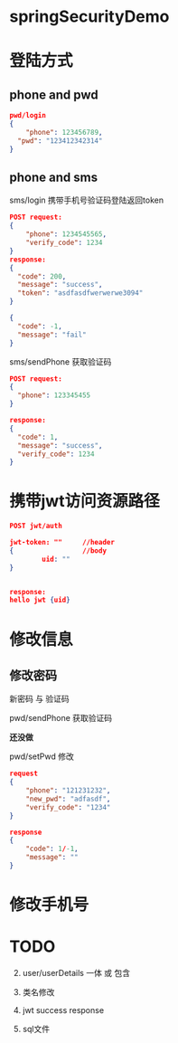 # springSecurityDemo

# 登陆方式

## phone and pwd

```json
pwd/login
{
	"phone": 123456789,
  "pwd": "123412342314"
}
```



## phone and sms

sms/login 携带手机号验证码登陆返回token

```json
POST request:
{
	"phone": 1234545565,
	"verify_code": 1234
}
response:
{
  "code": 200,
  "message": "success",
  "token": "asdfasdfwerwerwe3094"
}

{
  "code": -1,
  "message": "fail"
}
```



sms/sendPhone 获取验证码

```json
POST request:
{
  "phone": 123345455
}

response:
{
  "code": 1,
  "message": "success",
  "verify_code": 1234
}

```

# 携带jwt访问资源路径



```json
POST jwt/auth

jwt-token: ""     //header
{                 //body
		uid: ""
}


response:
hello jwt {uid}
```



# 修改信息

## 修改密码

新密码 与 验证码

pwd/sendPhone 获取验证码

**还没做**

pwd/setPwd 修改

```json
request
{
	"phone": "121231232",
	"new_pwd": "adfasdf",
	"verify_code": "1234"
}

response
{
	"code": 1/-1,
	"message": ""
}
```



# 修改手机号



# TODO

2. user/userDetails 一体 或 包含
3. 类名修改
4. jwt success response

5. sql文件